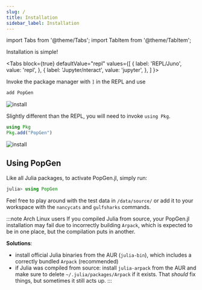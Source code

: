 ```yaml
---
slug: /
title: Installation
sidebar_label: Installation
---
```

import Tabs from '@theme/Tabs';
import TabItem from '@theme/TabItem';

Installation is simple!

<Tabs
  block={true}
  defaultValue="repl"
  values={[
    { label: 'REPL/Juno', value: 'repl', },
    { label: 'Jupyter/nteract', value: 'jupyter', },
  ]
}>
<TabItem value="repl">

Invoke the package manager with `]` in the REPL and use

```julia
add PopGen
```

![install](/img/install_repl.gif)

</TabItem>
<TabItem value="jupyter">

Slightly different than the REPL, you will need to invoke `using Pkg`.

```julia
using Pkg
Pkg.add("PopGen")
```

![install](/img/install_jupyter.gif)

</TabItem>
</Tabs>

## Using PopGen

Like all Julia packages, to activate PopGen.jl, simply run:

```julia
julia> using PopGen
```

Feel free to play around with the test data in `/data/source/` or add it to your workspace with the `nancycats` and `gulfsharks` commands.


:::note Arch Linux users
If you compiled Julia from source, your PopGen.jl installation may fail due to incorrectly building `Arpack`, which is expected to be in one place, but the compilation puts in another.

**Solutions**:

- install official Julia binaries from the AUR (`julia-bin`), which includes a correctly bundled `Arpack` (recommended)
- if Julia was compiled from source: install `julia-arpack` from the AUR and make sure to delete `~/.julia/packages/Arpack` if it exists. That *should* fix things, but sometimes it still acts up.
:::
